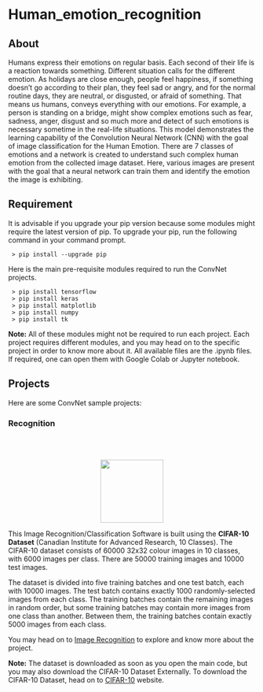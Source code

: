 # Human_emotion_recognition
## About

Humans express their emotions on regular basis. Each second of their life is a 
reaction towards something. Different situation calls for the different emotion. As 
holidays are close enough, people feel happiness, if something doesn’t go according 
to their plan, they feel sad or angry, and for the normal routine days, they are neutral, 
or disgusted, or afraid of something. That means us humans, conveys everything 
with our emotions. For example, a person is standing on a bridge, might show 
complex emotions such as fear, sadness, anger, disgust and so much more and detect 
of such emotions is necessary sometime in the real-life situations. This model 
demonstrates the learning capability of the Convolution Neural Network (CNN) with 
the goal of image classification for the Human Emotion. There are 7 classes of 
emotions and a network is created to understand such complex human emotion from 
the collected image dataset. Here, various images are present with the goal that a 
neural network can train them and identify the emotion the image is exhibiting.

## Requirement

It is advisable if you upgrade your pip version because some modules might require the latest version of pip. To upgrade your pip, run the following command in your command prompt.

```
 > pip install --upgrade pip
```

Here is the main pre-requisite modules required to run the ConvNet projects.

```
 > pip install tensorflow
 > pip install keras
 > pip install matplotlib
 > pip install numpy
 > pip install tk
```

**Note:** All of these modules might not be required to run each project. Each project requires different modules, and you may head on to the specific project in order to know more about it.
All available files are the .ipynb files. If required, one can open them with Google Colab or Jupyter notebook.

## Projects

Here are some ConvNet sample projects:

### Recognition

<br><br>
<p align="center">
  <img src = "Icons/Image.svg" width="128" height="128">
</p>

This Image Recognition/Classification Software is built using the **CIFAR-10 Dataset** (Canadian Institute for Advanced Research, 10 Classes). The CIFAR-10 dataset consists of 60000 32x32 colour images in 10 classes, with 6000 images per class. There are 50000 training images and 10000 test images. <br>

The dataset is divided into five training batches and one test batch, each with 10000 images. The test batch contains exactly 1000 randomly-selected images from each class. The training batches contain the remaining images in random order, but some training batches may contain more images from one class than another. Between them, the training batches contain exactly 5000 images from each class.<br>

You may head on to <a href = 'https://github.com/YashvardhanG/CNN/tree/main/Image%20Recognition%20Software'>Image Recognition</a> to explore and know more about the project.

**Note:** The dataset is downloaded as soon as you open the main code, but you may also download the CIFAR-10 Dataset Externally. To download the CIFAR-10 Dataset, head on to <a href = 'https://www.cs.toronto.edu/~kriz/cifar.html'>CIFAR-10</a> website.
<br><br>

